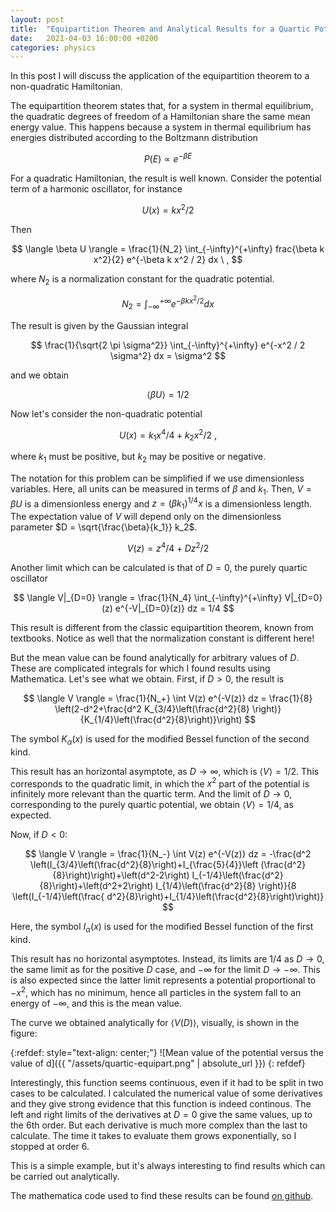 ```yaml
---
layout: post
title:  "Equipartition Theorem and Analytical Results for a Quartic Potential"
date:   2021-04-03 16:00:00 +0200
categories: physics
---
```


In this post I will discuss the application of the equipartition theorem to a non-quadratic Hamiltonian.

The equipartition theorem states that, for a system in thermal equilibrium, the quadratic degrees of freedom of a Hamiltonian share the same mean energy value.
This happens because a system in thermal equilibrium has energies distributed according to the Boltzmann distribution

$$ P(E) \propto e^{-\beta E} $$

For a quadratic Hamiltonian, the result is well known. Consider the potential term of a harmonic oscillator, for instance

$$ U(x) = k x^2 / 2 $$

Then

$$ \langle \beta U \rangle = \frac{1}{N_2} \int_{-\infty}^{+\infty} frac{\beta k x^2}{2} e^{-\beta k x^2 / 2} dx \ , $$

where $N_2$ is a normalization constant for the quadratic potential.

$$ N_2 = \int_{-\infty}^{+\infty} e^{- \beta k x^2 / 2} dx $$

The result is given by the Gaussian integral

$$ \frac{1}{\sqrt{2 \pi \sigma^2}} \int_{-\infty}^{+\infty} e^{-x^2 / 2 \sigma^2} dx = \sigma^2 $$

and we obtain

$$ \langle \beta U \rangle = 1/2 $$

Now let's consider the non-quadratic potential

$$ U(x) = k_1 x^4 / 4 + k_2 x^2 / 2 \ , $$

where $k_1$ must be positive, but $k_2$ may be positive or negative.

The notation for this problem can be simplified if we use dimensionless variables. Here, all units can be measured in terms of $\beta$ and $k_1$.
Then, $V = \beta U$ is a dimensionless energy and $z = (\beta k_1)^{1/4} x$ is a dimensionless length.
The expectation value of $V$ will depend only on the dimensionless parameter $D = \sqrt{\frac{\beta}{k_1}} k_2$.

$$ V(z) = z^4 / 4 + D z^2 / 2 $$

Another limit which can be calculated is that of $D = 0$, the purely quartic oscillator

$$ \langle V|_{D=0} \rangle = \frac{1}{N_4} \int_{-\infty}^{+\infty} V|_{D=0}(z) e^{-V|_{D=0}(z)} dz = 1/4 $$

This result is different from the classic equipartition theorem, known from textbooks.
Notice as well that the normalization constant is different here!

But the mean value can be found analytically for arbitrary values of $D$. These are complicated integrals for which I found results using Mathematica.
Let's see what we obtain.
First, if $D > 0$, the result is

$$
\langle V \rangle = \frac{1}{N_+} \int V(z) e^{-V(z)} dz =
\frac{1}{8} \left(2-d^2+\frac{d^2 K_{3/4}\left(\frac{d^2}{8} \right)}{K_{1/4}\left(\frac{d^2}{8}\right)}\right)
$$

The symbol $K_{\alpha}(x)$ is used for the modified Bessel function of the second kind.

This result has an horizontal asymptote, as $D\rightarrow\infty$, which is $\langle V \rangle = 1/2$. This corresponds to the quadratic limit, in which the $x^2$ part of the potential is infinitely more relevant than the quartic term. And the limit of $D\rightarrow0$, corresponding to the purely quartic potential, we obtain $\langle V \rangle = 1/4$, as expected.

Now, if $D < 0$:

$$
\langle V \rangle = \frac{1}{N_-} \int V(z) e^{-V(z)} dz = -\frac{d^2 \left(I_{3/4}\left(\frac{d^2}{8}\right)+I_{\frac{5}{4}}\left
   (\frac{d^2}{8}\right)\right)+\left(d^2-2\right) I_{-1/4}\left(\frac{d^2}{8}\right)+\left(d^2+2\right)
   I_{1/4}\left(\frac{d^2}{8}
   \right)}{8
   \left(I_{-1/4}\left(\frac{
   d^2}{8}\right)+I_{1/4}\left(\frac{d^2}{8}\right)\right)}
$$

Here, the symbol $I_{\alpha}(x)$ is used for the modified Bessel function of the first kind.

This result has no horizontal asymptotes. Instead, its limits are $1/4$ as $D\rightarrow 0$, the same limit as for the positive $D$ case, and $-\infty$ for the limit $D\rightarrow-\infty$. This is also expected since the latter limit represents a potential proportional to $-x^2$, which has no minimum, hence all particles in the system fall to an energy of $-\infty$, and this is the mean value.

The curve we obtained analytically for $\langle V(D) \rangle$, visually, is shown in the figure:

{:refdef: style="text-align: center;"}
![Mean value of the potential versus the value of d]({{ "/assets/quartic-equipart.png" | absolute_url }})
{: refdef}

Interestingly, this function seems continuous, even if it had to be split in two cases to be calculated. I calculated the numerical value of some derivatives and they give strong evidence that this function is indeed continous. The left and right limits of the derivatives at $D=0$ give the same values, up to the 6th order. But each derivative is much more complex than the last to calculate. The time it takes to evaluate them grows exponentially, so I stopped at order 6.

This is a simple example, but it's always interesting to find results which can be carried out analytically.

The mathematica code used to find these results can be found [on github][gist].

[gist]: https://gist.github.com/gapolinario/287ea7b552277efd429f1d6615bdbd38
